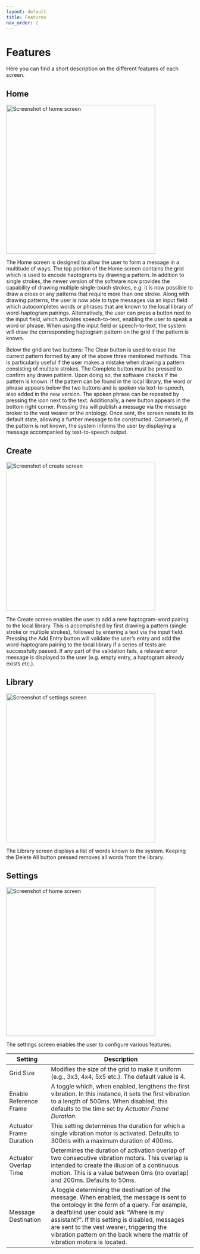 ```yaml
---
layout: default
title: Features
nav_order: 2
---
```

# Features
Here you can find a short description on the different features of each screen.

## Home
<img src="https://affectivecognitiveinstitute.github.io/Tactile-Board/docs/images/home.png" alt="Screenshot of home screen" width="400"/>

The Home screen is designed to allow the user to form a message in a multitude of ways. The top portion of the Home screen contains the grid which is used to encode haptograms by drawing a pattern. In addition to single strokes, the newer version of the software now provides the capability of drawing multiple single-touch strokes, e.g. it is now possible to draw a cross or any patterns that require more than one stroke. Along with drawing patterns, the user is now able to type messages via an input field which autocompletes words or phrases that are known to the local library of word-haptogram pairings. Alternatively, the user can press a button next to the input field, which activates speech-to-text, enabling the user to speak a word or phrase. When using the input field or speech-to-text, the system will draw the corresponding haptogram pattern on the grid if the pattern is known.

Below the grid are two buttons: The Clear button is used to erase the current pattern formed by any of the above three mentioned methods. This is particularly useful if the user makes a mistake when drawing a pattern consisting of multiple strokes. The Complete button must be pressed to confirm any drawn pattern. Upon doing so, the software checks if the pattern is known. If the pattern can be found in the local library, the word or phrase appears below the two buttons and is spoken via text-to-speech, also added in the new version. The spoken phrase can be repeated by pressing the icon next to the text. Additionally, a new button appears in the bottom right corner. Pressing this will publish a message via the message broker to the vest wearer or the ontology. Once sent, the screen resets to its default state, allowing a further message to be constructed. Conversely, if the pattern is not known, the system informs the user by displaying a message accompanied by text-to-speech output. 


## Create
<img src="https://affectivecognitiveinstitute.github.io/Tactile-Board/docs/images/create.png" alt="Screenshot of create screen" width="400"/>

The Create screen enables the user to add a new haptogram-word pairing to the local library. This is accomplished by first drawing a pattern (single stroke or multiple strokes), followed by entering a text via the input field. Pressing the Add Entry button will validate the user’s entry and add the word-haptogram pairing to the local library if a series of tests are successfully passed. If any part of the validation fails, a relevant error message is displayed to the user (e.g. empty entry, a haptogram already exists etc.). 

## Library
<img src="https://affectivecognitiveinstitute.github.io/Tactile-Board/docs/images/library.png" alt="Screenshot of settings screen" width="400"/>

The Library screen displays a list of words known to the system. Keeping the Delete All button pressed removes all words from the library. 

## Settings
<img src="https://affectivecognitiveinstitute.github.io/Tactile-Board/docs/images/settings.png" alt="Screenshot of home screen" width="400"/>

The settings screen enables the user to configure various features:

|Setting|Description|
|-------|-----------|
| Grid Size | Modifies the size of the grid to make it uniform (e.g., 3x3, 4x4, 5x5 etc.). The default value is 4. |
| Enable Reference Frame | A toggle which, when enabled, lengthens the first vibration. In this instance, it sets the first vibration to a length of 500ms. When disabled, this defaults to the time set by *Actuator Frame Duration.* |
| Actuator Frame Duration | This setting determines the duration for which a single vibration motor is activated. Defaults to 300ms with a maximum duration of 400ms. |
| Actuator Overlap Time | Determines the duration of activation overlap of two consecutive vibration motors. This overlap is intended to create the illusion of a continuous motion. This is a value between 0ms (no overlap) and 200ms. Defaults to 50ms. |
| Message Destination | A toggle determining the destination of the message. When enabled, the message is sent to the ontology in the form of a query. For example, a deafblind user could ask “Where is my assistant?”. If this setting is disabled, messages are sent to the vest wearer, triggering the vibration pattern on the back where the matrix of vibration motors is located. |